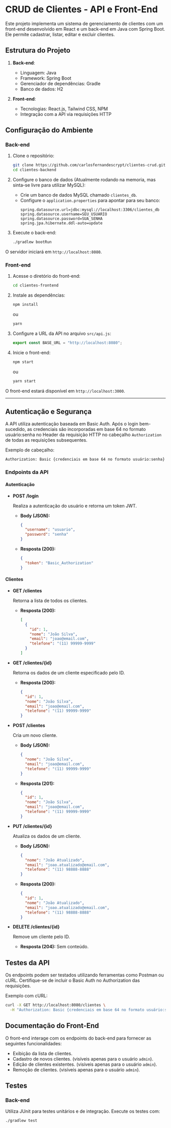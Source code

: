 # CRUD de Clientes - API e Front-End

Este projeto implementa um sistema de gerenciamento de clientes com um front-end desenvolvido em React e um back-end em Java com Spring Boot. Ele permite cadastrar, listar, editar e excluir clientes.

## Estrutura do Projeto

1. **Back-end**:
   - Linguagem: Java
   - Framework: Spring Boot
   - Gerenciador de dependências: Gradle
   - Banco de dados: H2

2. **Front-end**:
   - Tecnologias: React.js, Tailwind CSS, NPM
   - Integração com a API via requisições HTTP


## Configuração do Ambiente

### Back-end

1. Clone o repositório:
   ```bash
   git clone https://github.com/carlosfernandescrypt/clientes-crud.git
   cd clientes-backend
   ```

2. Configure o banco de dados (Atualmente rodando na memoria, mas sinta-se livre para utilizar MySQL):
   - Crie um banco de dados MySQL chamado `clientes_db`.
   - Configure o `application.properties` para apontar para seu banco:
     ```properties
     spring.datasource.url=jdbc:mysql://localhost:3306/clientes_db
     spring.datasource.username=SEU_USUARIO
     spring.datasource.password=SUA_SENHA
     spring.jpa.hibernate.ddl-auto=update
     ```

3. Execute o back-end:
   ```bash
   ./gradlew bootRun
   ```

O servidor iniciará em `http://localhost:8080`.

### Front-end

1. Acesse o diretório do front-end:
   ```bash
   cd clientes-frontend
   ```

2. Instale as dependências:
   ```bash
   npm install
   ```
   ou
   ```bash
   yarn
   ```

3. Configure a URL da API no arquivo `src/api.js`:
   ```javascript
   export const BASE_URL = "http://localhost:8080";
   ```

4. Inicie o front-end:
   ```bash
   npm start
   ```
   ou
   ```bash
   yarn start
   ```

O front-end estará disponível em `http://localhost:3000`.

---


## Autenticação e Segurança

A API utiliza autenticação baseada em Basic Auth. Após o login bem-sucedido, as credenciais são incorporadas em base 64 no formato usuário:senha no Header da requisição HTTP no cabeçalho `Authorization` de todas as requisições subsequentes.

Exemplo de cabeçalho:

```
Authorization: Basic {credenciais em base 64 no formato usuário:senha}
```

### Endpoints da API

#### Autenticação

- **POST /login**

  Realiza a autenticação do usuário e retorna um token JWT.

  - **Body (JSON):**

    ```json
    {
      "username": "usuario",
      "password": "senha"
    }
    ```

  - **Resposta (200):**

    ```json
    {
      "token": "Basic_Authorization"
    }
    ```

#### Clientes

- **GET /clientes**

  Retorna a lista de todos os clientes.

  - **Resposta (200):**

    ```json
    [
      {
        "id": 1,
        "nome": "João Silva",
        "email": "joao@email.com",
        "telefone": "(11) 99999-9999"
      }
    ]
    ```

- **GET /clientes/{id}**

  Retorna os dados de um cliente especificado pelo ID.

  - **Resposta (200):**

    ```json
    {
      "id": 1,
      "nome": "João Silva",
      "email": "joao@email.com",
      "telefone": "(11) 99999-9999"
    }
    ```

- **POST /clientes**

  Cria um novo cliente.

  - **Body (JSON):**

    ```json
    {
      "nome": "João Silva",
      "email": "joao@email.com",
      "telefone": "(11) 99999-9999"
    }
    ```

  - **Resposta (201):**

    ```json
    {
      "id": 1,
      "nome": "João Silva",
      "email": "joao@email.com",
      "telefone": "(11) 99999-9999"
    }
    ```

- **PUT /clientes/{id}**

  Atualiza os dados de um cliente.

  - **Body (JSON):**

    ```json
    {
      "nome": "João Atualizado",
      "email": "joao.atualizado@email.com",
      "telefone": "(11) 98888-8888"
    }
    ```

  - **Resposta (200):**

    ```json
    {
      "id": 1,
      "nome": "João Atualizado",
      "email": "joao.atualizado@email.com",
      "telefone": "(11) 98888-8888"
    }
    ```

- **DELETE /clientes/{id}**

  Remove um cliente pelo ID.

  - **Resposta (204):** Sem conteúdo.

## Testes da API

Os endpoints podem ser testados utilizando ferramentas como Postman ou cURL. Certifique-se de incluir o Basic Auth no Authorization das requisições.

Exemplo com cURL:

```bash
curl -X GET http://localhost:8080/clientes \
  -H "Authorization: Basic {credenciais em base 64 no formato usuário:senha}"
```

## Documentação do Front-End

O front-end interage com os endpoints do back-end para fornecer as seguintes funcionalidades:

- Exibição da lista de clientes.
- Cadastro de novos clientes. (visíveis apenas para o usuário `admin`).
- Edição de clientes existentes. (visíveis apenas para o usuário `admin`).
- Remoção de clientes. (visíveis apenas para o usuário `admin`).


## Testes

### Back-end

Utiliza JUnit para testes unitários e de integração. Execute os testes com:

```bash
./gradlew test
```


